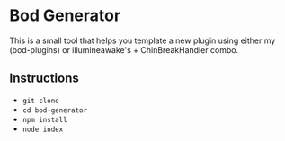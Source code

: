 # Bod Generator

This is a small tool that helps you template a new plugin using either my (bod-plugins) or illumineawake's + ChinBreakHandler combo.

## Instructions
* `git clone`
* `cd bod-generator` 
* `npm install`
* `node index`